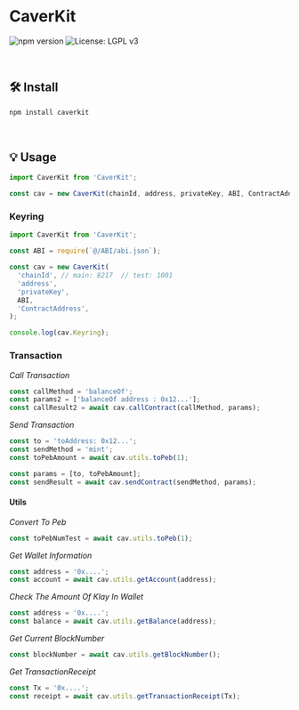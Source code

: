 # CaverKit

![npm version](https://img.shields.io/npm/v/caverkit.svg)
![License: LGPL v3](https://img.shields.io/badge/License-LGPL_v3-blue.svg)

<br />

## 🛠️ Install

```sh
npm install caverkit
```

<br />

## 💡 Usage

```ts
import CaverKit from 'CaverKit';

const cav = new CaverKit(chainId, address, privateKey, ABI, ContractAddress);
```

### Keyring

```ts
import CaverKit from 'CaverKit';

const ABI = require(`@/ABI/abi.json`);

const cav = new CaverKit(
  'chainId', // main: 8217  // test: 1001
  'address',
  'privateKey',
  ABI,
  'ContractAddress',
);

console.log(cav.Keyring);
```

### Transaction

_Call Transaction_

```ts
const callMethod = 'balanceOf';
const params2 = ['balanceOf address : 0x12...'];
const callResult2 = await cav.callContract(callMethod, params);
```

_Send Transaction_

```ts
const to = 'toAddress: 0x12...';
const sendMethod = 'mint';
const toPebAmount = await cav.utils.toPeb(1);

const params = [to, toPebAmount];
const sendResult = await cav.sendContract(sendMethod, params);
```

#### Utils

_Convert To Peb_

```ts
const toPebNumTest = await cav.utils.toPeb(1);
```

_Get Wallet Information_

```ts
const address = '0x....';
const account = await cav.utils.getAccount(address);
```

_Check The Amount Of Klay In Wallet_

```ts
const address = '0x....';
const balance = await cav.utils.getBalance(address);
```

_Get Current BlockNumber_

```ts
const blockNumber = await cav.utils.getBlockNumber();
```

_Get TransactionReceipt_

```ts
const Tx = '0x....';
const receipt = await cav.utils.getTransactionReceipt(Tx);
```

